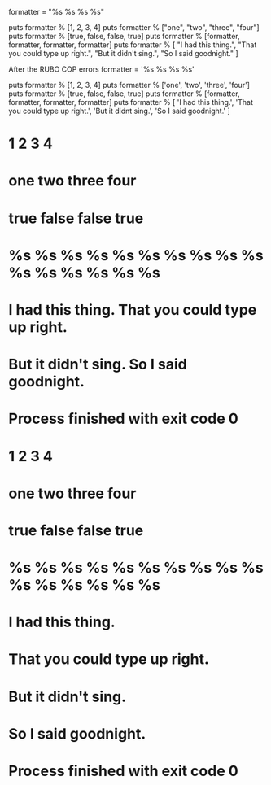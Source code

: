 formatter = "%s %s %s %s"

puts formatter % [1, 2, 3, 4]
puts formatter % ["one", "two", "three", "four"]
puts formatter % [true, false, false, true]
puts formatter % [formatter, formatter, formatter, formatter]
puts formatter % [
  "I had this thing.",
  "That you could type up right.",
  "But it didn't sing.",
  "So I said goodnight."
]

After the RUBO COP errors
formatter = '%s %s %s %s'

puts formatter % [1, 2, 3, 4]
puts formatter % ['one', 'two', 'three', 'four']
puts formatter % [true, false, false, true]
puts formatter % [formatter, formatter, formatter, formatter]
puts formatter % [
  'I had this thing.',
  'That you could type up right.',
  'But it didnt sing.',
  'So I said goodnight.'
]

# 1 2 3 4
# one two three four
# true false false true
# %s %s %s %s %s %s %s %s %s %s %s %s %s %s %s %s
# I had this thing. That you could type up right.
# But it didn't sing. So I said goodnight.

# Process finished with exit code 0

# 1 2 3 4
# one two three four
# true false false true
# %s %s %s %s %s %s %s %s %s %s %s %s %s %s %s %s
# I had this thing. 
# That you could type up right. 
# But it didn't sing. 
# So I said goodnight.

# Process finished with exit code 0
